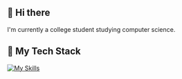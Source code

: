 ## 👋 Hi there 
I'm currently a college student studying computer science.

## 🚀 My Tech Stack
[![My Skills](https://skillicons.dev/icons?i=html,css,js,react,tailwind,nodejs,express,mongodb,java,git)](https://skillicons.dev)
